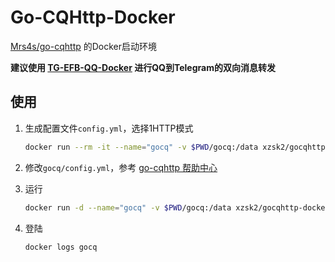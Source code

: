 # Go-CQHttp-Docker

[Mrs4s/go-cqhttp](https://github.com/Mrs4s/go-cqhttp) 的Docker启动环境

**建议使用 [TG-EFB-QQ-Docker](https://github.com/xzsk2/TG-EFB-QQ-Docker) 进行QQ到Telegram的双向消息转发**

## 使用

1. 生成配置文件`config.yml`，选择1HTTP模式
   
    ```bash
    docker run --rm -it --name="gocq" -v $PWD/gocq:/data xzsk2/gocqhttp-docker:latest
    ```

2. 修改`gocq/config.yml`，参考 [go-cqhttp 帮助中心](https://docs.go-cqhttp.org/guide/config.html)
   
3. 运行

    ```bash
    docker run -d --name="gocq" -v $PWD/gocq:/data xzsk2/gocqhttp-docker:latest
    ```

4. 登陆

    ```bash
    docker logs gocq
    ```